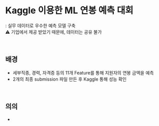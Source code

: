 # Kaggle 이용한 ML 연봉 예측 대회
: 실무 데이터로 우수한 예측 모델 구축<br>
⚠ 기업에서 제공 받았기 때문에, 데이터는 공유 불가

<br>

## 배경
- 세부직종, 경력, 자격증 등의 11개 Feature를 통해 지원자의 연봉 금액을 예측
- 2개의 최종 submission 파일 만든 후 Kaggle 통해 성능 확인
<br>

## 의의
- 
